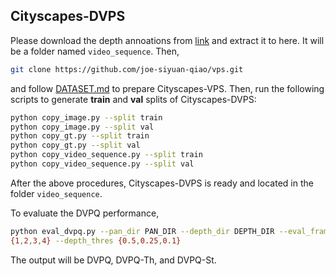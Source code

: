 ## Cityscapes-DVPS

Please download the depth annoations from [link](https://drive.google.com/file/d/147esC0jEhWQCCEMOHj5nYGCPnuwmQrl4/view?usp=sharing)
and extract it to here. It will be a folder named `video_sequence`. Then,
```bash
git clone https://github.com/joe-siyuan-qiao/vps.git
```
and follow [DATASET.md](https://github.com/joe-siyuan-qiao/vps/blob/master/docs/DATASET.md)
to prepare Cityscapes-VPS.
Then, run the following scripts to generate __train__ and __val__ splits of
Cityscapes-DVPS:
```bash
python copy_image.py --split train
python copy_image.py --split val
python copy_gt.py --split train
python copy_gt.py --split val
python copy_video_sequence.py --split train
python copy_video_sequence.py --split val
```
After the above procedures, Cityscapes-DVPS is ready and located in the folder
`video_sequence`.

To evaluate the DVPQ performance,
```bash
python eval_dvpq.py --pan_dir PAN_DIR --depth_dir DEPTH_DIR --eval_frames
{1,2,3,4} --depth_thres {0.5,0.25,0.1}
```
The output will be DVPQ, DVPQ-Th, and DVPQ-St.
